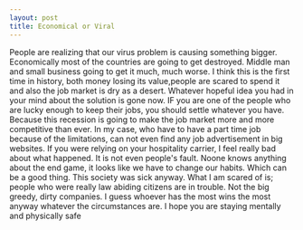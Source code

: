 ```yaml
---
layout: post
title: Economical or Viral
---
```


  People are realizing that our virus problem is causing something bigger. Economically most of the countries are going to get destroyed. Middle man and small business going to get it much, much worse. I think this is the first time in history, both money losing its value,people are scared to spend it and also the job market is dry as a desert.
  Whatever hopeful idea you had in your mind about the solution is gone now. IF you are one of the people who are lucky enough to keep their jobs, you should settle whatever you have. Because this recession is going to make the job market more and more competitive than ever. In my case, who have to have a part time job because of the limitations, can not even find any job advertisement in big websites. If you were relying on your hospitality carrier, I feel really bad about what happened. It is not even people's fault.
  Noone knows anything about the end game, it looks like we have to change our habits. Which can be a good thing. This society was sick anyway. What I am scared of is; people who were really law abiding citizens are in trouble. Not the big greedy, dirty companies. I guess whoever has the most wins the most anyway whatever the circumstances are.
  I hope you are staying mentally and physically safe
